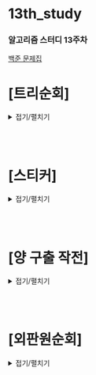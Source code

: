 # 13th_study

### 알고리즘 스터디 13주차

[백준 문제집](https://www.acmicpc.net/workbook/view/17259) <br/>

<!-- [프로그래머스](https://school.programmers.co.kr/learn/courses/30/lessons/148653) -->

# [트리순회]

<details>
<summary>접기/펼치기</summary>
<div markdown="1">

### [민웅](./트리순회/민웅.py)

```py
# 1991_트리순회_tree-traverse
import sys
input = sys.stdin.readline

def preorder(node):
    if node != '.':
        pre_lst.append(node)
        preorder(bt[node][0])
        preorder(bt[node][1])

def inorder(node):
    if node != '.':
        inorder(bt[node][0])
        in_lst.append(node)
        inorder(bt[node][1])

def postorder(node):
    if node != '.':
        postorder(bt[node][0])
        postorder(bt[node][1])
        post_lst.append(node)


N = int(input())

bt = {}
pre_lst = []
in_lst = []
post_lst = []
for _ in range(N):
    p, lc, rc = input().split()

    bt[p] = [lc, rc]
preorder('A')
inorder('A')
postorder('A')

print(''.join(pre_lst))
print(''.join(in_lst))
print(''.join(post_lst))
```

### [병국](./트리순회/병국.py)

```py

```

### [상미](./트리순회/상미.py)

```py
# 백준_ 1991_ 트리순회

def preorder(root):
    if root != '.':
        print(root, end='')  # root
        preorder(tree[root][0])  # left
        preorder(tree[root][1])  # right

def inorder(root):
    if root != '.':
        inorder(tree[root][0])  # left
        print(root, end='')  # root             # 줄 바꿈 안되도록 end = ''
        inorder(tree[root][1])  # right

def postorder(root):
    if root != '.':
        postorder(tree[root][0])  # left
        postorder(tree[root][1])  # right
        print(root, end='')  # roo

N = int(input())
tree = {}

for _ in range(N):
    root, left, right = list(map(str, input().split()))
    tree[root] = left, right

preorder('A')
print()
inorder('A')
print()
postorder('A')

```

### [서희](./트리순회/서희.py)

```py
import sys

N = int(input())
tree = {}

for n in range(N):
    root, left, right = sys.stdin.readline().strip().split()
    tree[root] = [left, right]

def preorder(root):
    if root != '.':
        print(root, end='') # root
        preorder(tree[root][0])
        preorder(tree[root][1])

def inorder(root):
    if root != '.':
        inorder(tree[root][0])
        print(root, end='') # root
        inorder(tree[root][1])

def postorder(root):
    if root != '.':
        postorder(tree[root][0])
        postorder(tree[root][1])
        print(root, end='') # root


preorder("A")
print()
inorder("A")
print()
postorder("A")

```

### [성구](./트리순회/성구.py)

```py
# 1991 트리 순회
import sys

input = sys.stdin.readline


def pre_order(N: int, tree: list, node: str) -> None:
    if node == ".":
        return
    print(node, end="")
    pre_order(N, tree, tree[node][0])
    pre_order(N, tree, tree[node][1])


def in_order(N: int, tree: list, node: str) -> None:
    if node == ".":
        return
    in_order(N, tree, tree[node][0])
    print(node, end="")
    in_order(N, tree, tree[node][1])


def post_order(N: int, tree: list, node: str) -> None:
    if node == ".":
        return
    post_order(N, tree, tree[node][0])
    post_order(N, tree, tree[node][1])
    if node != ".":
        print(node, end="")


def solution() -> None:
    N = int(input())
    tree = {}

    for _ in range(N):
        root, node1, node2 = input().strip().split()
        tree[root] = (node1, node2)
    pre_order(N, tree, "A")
    print()
    in_order(N, tree, "A")
    print()
    post_order(N, tree, "A")
    print()
    return


if __name__ == "__main__":
    solution()

```

</div>

</details>

<br><br>

# [스티커]

<details>
<summary>접기/펼치기</summary>
<div markdown="1">

## [민웅](./스티커/민웅.py)

```py
# 9465_스티커_sticker
import sys
input = sys.stdin.readline

T = int(input())

for _ in range(T):
    N = int(input())

    sticker = [list(map(int, input().split())) for _ in range(2)]

    dp = [[0]*(N+2) for _ in range(2)]
    # print(dp)
    for i in range(2, N+2):
        dp[0][i] = sticker[0][i-2] + max(dp[0][i-2], dp[1][i-2], dp[1][i-1])
        dp[1][i] = sticker[1][i-2] + max(dp[0][i-2], dp[1][i-2], dp[0][i-1])

    print(max(dp[0][-1], dp[1][-1]))
```

## [병국](./스티커/병국.py)

```py

```

## [상미](./스티커/상미.py)

```py

```

## [서희](./스티커/서희.py)

```py

```

## [성구](./스티커/성구.py)

```py
# 9465 sticker
import sys

input = sys.stdin.readline

def solution():
    for _ in range(int(input())):
        N = int(input())
        stickers = [0] * (N * 2)
        for i in range(2):
            arr = list(map(int, input().split()))
            for j in range(N):
                stickers[j * 2 + i] = arr[j]
        dp = [0] * (N * 2)
        dp[0] = stickers[0]
        dp[1] = stickers[1]
        for i in range(2, N * 2):
            # 홀수
            if i % 2:
                if 0 <= i - 3:
                    dp[i] = max(dp[i], dp[i - 3] + stickers[i])
                if 0 <= i - 4:
                    dp[i] = max(dp[i], dp[i - 4] + stickers[i])
                if 0 <= i - 5:
                    dp[i] = max(dp[i], dp[i - 5] + stickers[i])
            # 짝수
            else:
                if 0 <= i - 1:
                    dp[i] = max(dp[i], dp[i - 1] + stickers[i])
                if 0 <= i - 3:
                    dp[i] = max(dp[i], dp[i - 3] + stickers[i])
                if 0 <= i - 4:
                    dp[i] = max(dp[i], dp[i - 4] + stickers[i])
        print(max(dp[-1], dp[-2]))
    return


if __name__ == "__main__":
    solution()

```

</div>

</details>

<br><br>

# [양 구출 작전]

<details>
<summary>접기/펼치기</summary>
<div markdown="1">

## [민웅](./양%20구출%20작전/민웅.py)

```py


```

## [병국](./양%20구출%20작전/병국.py)

```py

```

## [상미](./양%20구출%20작전/상미.py)

```py

```

## [서희](./양%20구출%20작전/서희.py)

```py

```

## [성구](./양%20구출%20작전/성구.py)

```py

```

</div>

</details>

<br><br>

# [외판원순회]

<details>
<summary>접기/펼치기</summary>
<div markdown="1">

## [민웅](./외판원순회/민웅.py)

```py


```

## [병국](./외판원순회/병국.py)

```py

```

## [상미](./외판원순회/상미.py)

```py

```

## [서희](./외판원순회/서희.py)

```py

```

## [성구](./외판원순회/성구.py)

```py

```

</div>

</details>
